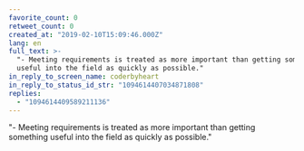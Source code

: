 ```yaml
---
favorite_count: 0
retweet_count: 0
created_at: "2019-02-10T15:09:46.000Z"
lang: en
full_text: >-
  "- Meeting requirements is treated as more important than getting something
  useful into the field as quickly as possible."
in_reply_to_screen_name: coderbyheart
in_reply_to_status_id_str: "1094614407034871808"
replies:
  - "1094614409589211136"
---
```


"- Meeting requirements is treated as more important than getting something
useful into the field as quickly as possible."
